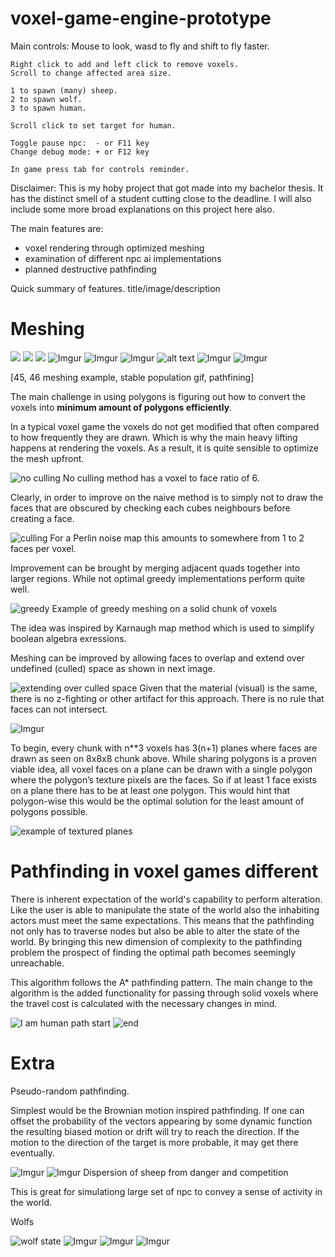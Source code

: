 # voxel-game-engine-prototype

Main controls:
    Mouse to look, wasd to fly and shift to fly faster.

    Right click to add and left click to remove voxels.
    Scroll to change affected area size.

    1 to spawn (many) sheep.
    2 to spawn wolf.
    3 to spawn human.

    Scroll click to set target for human.

    Toggle pause npc:  - or F11 key
    Change debug mode: + or F12 key

    In game press tab for controls reminder.

Disclaimer:
This is my hoby project that got made into my bachelor thesis.
It has the distinct smell of a student cutting close to the deadline.
I will also include some more broad explanations on this project here also.

The main features are:
* voxel rendering through optimized meshing
* examination of different npc ai implementations
* planned destructive pathfinding

Quick summary of features.
title/image/description

# Meshing

![](http://i.imgur.com/60bts.gif)
![](http://i.imgur.com/AaCaYxK.gif?1)
![](http://i.imgur.com/AaCaYxK.gif?1)
![Imgur](http://i.imgur.com/AaCaYxK.gif?1)
![Imgur](http://i.imgur.com/AaCaYxK.gif?1)
![Imgur](images/intro-1.gif)
<img src="http://i.imgur.com/AaCaYxK.gif?1" alt="alt text">
![Imgur](http://i.imgur.com/doc0IMR.jpg)
![Imgur](http://i.imgur.com/ccliTPS.jpg)

[45, 46 meshing example, stable population gif, pathfining]

The main challenge in using polygons is figuring out how to convert the voxels into
**minimum amount of polygons efficiently**.

In a typical voxel game the voxels do not get modified that often compared to how frequently they are drawn.
Which is why the main heavy lifting happens at rendering the voxels.
As a result, it is quite sensible to optimize the mesh upfront.

![no culling](http://i.imgur.com/nMY4iAk.png)
No culling method has a voxel to face ratio of 6.

Clearly, in order to improve on the naive method is to simply not to draw the faces that
are obscured by checking each cubes neighbours before creating a face.

![culling](http://i.imgur.com/T28c2DL.png)
For a Perlin noise map this amounts to somewhere from 1 to 2 faces per voxel.

Improvement can be brought by merging adjacent quads together into larger regions.
While not optimal greedy implementations perform quite well.

![greedy](http://i.imgur.com/DuWI8GD.png)
Example of greedy meshing on a solid chunk of voxels

The idea was inspired by Karnaugh map method which is used to simplify boolean
algebra exressions.

Meshing can be improved by allowing faces to overlap and extend over undefined (culled) space as shown in next image.

![extending over culled space](http://i.imgur.com/jYJ1E5f.jpg)
Given that the material (visual) is the same, there is no z-fighting or other artifact for this approach.
There is no rule that faces can not intersect.

![Imgur](http://i.imgur.com/S3ISygc.png)

To begin, every chunk with n**3 voxels has 3(n+1) planes where faces are drawn as seen on 8x8x8 chunk above.
While sharing polygons is a proven viable idea,
all voxel faces on a plane can be drawn with a single polygon where the polygon’s texture pixels are the faces.
So if at least 1 face exists on a plane there has to be at least one polygon.
This would hint that polygon-wise this would be the optimal solution for the least amount of polygons possible.

![example of textured planes](http://i.imgur.com/ShpJfuN.jpg)


# Pathfinding in voxel games different

There is inherent expectation of the world's capability to perform alteration.
Like the user is able to manipulate the state of the world also the inhabiting actors must meet the same expectations.
This means that the pathfinding not only has to traverse nodes but also be able to alter the state of the world.
By bringing this new dimension of complexity to the pathfinding problem the prospect of finding the optimal path becomes seemingly unreachable.

This algorithm follows the A* pathfinding pattern. The main change to the algorithm is
the added functionality for passing through solid voxels where the travel cost is
calculated with the necessary changes in mind.

![I am human path start](http://i.imgur.com/EwdjEm6.jpg)
![end](http://i.imgur.com/NTXZWAe.jpg)

# Extra
Pseudo-random pathfinding.

Simplest would be the Brownian motion inspired pathfinding.
If one can offset the probability of the vectors appearing by some dynamic function the resulting biased motion or drift
will try to reach the direction.
If the motion to the direction of the target is more probable, it may get there eventually.

![Imgur](http://i.imgur.com/QlyZY81.jpg)
![Imgur](http://i.imgur.com/Kd5MF0j.jpg)
Dispersion of sheep from danger and competition

This is great for simulationg large set of npc to convey a sense of activity in the world.

Wolfs

![wolf state](http://i.imgur.com/DocAdX0.png)
![Imgur](http://i.imgur.com/fgtKyDi.jpg)
![Imgur](http://i.imgur.com/Yj2vJN4.jpg)
![Imgur](http://i.imgur.com/JHBiQft.jpg)